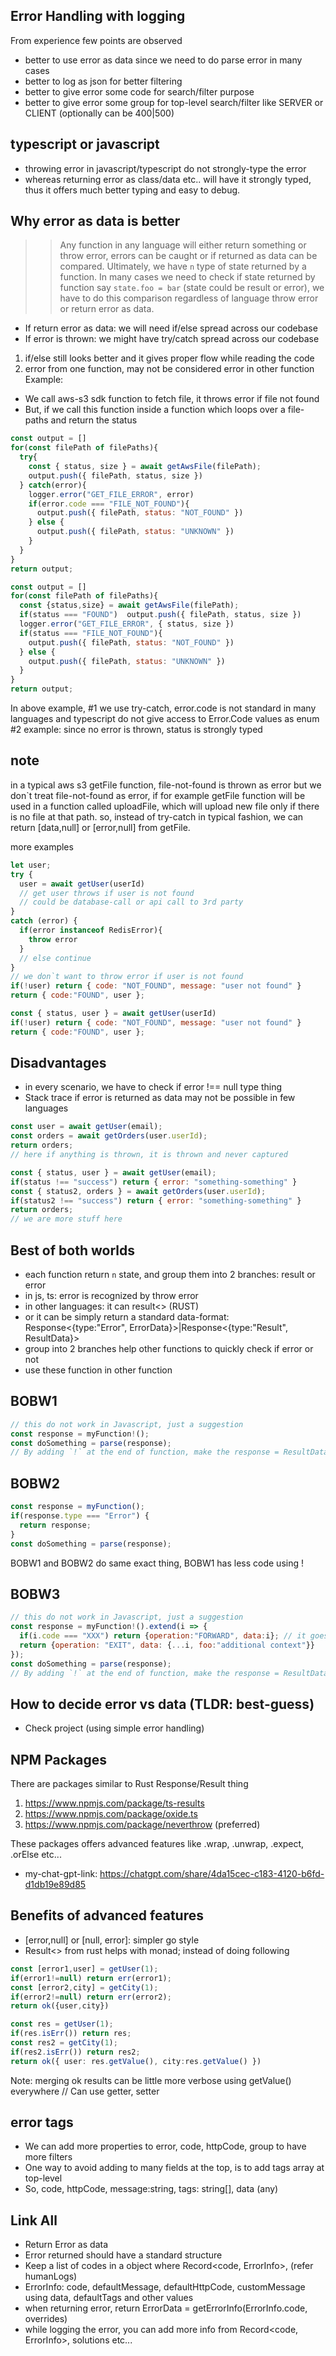 ## Error Handling with logging

From experience few points are observed
- better to use error as data since we need to do parse error in many cases
- better to log as json for better filtering
- better to give error some code for search/filter purpose
- better to give error some group for top-level search/filter like SERVER or CLIENT (optionally can be 400|500)

## typescript or javascript
- throwing error in javascript/typescript do not strongly-type the error
- whereas returning error as class/data etc.. will have it strongly typed, thus it offers much better typing and easy to debug.

## Why error as data is better
>> Any function in any language will either return something or throw error, errors can be caught or if returned as data can be compared. Ultimately, we have `n` type of state returned by a function.
In many cases we need to check if state returned by function say `state.foo = bar` (state could be result or error), we have to do this comparison regardless of language throw error or return error as data.

- If return error as data: we will need if/else spread across our codebase
- If error is thrown: we might have try/catch spread across our codebase

1. if/else still looks better and it gives proper flow while reading the code
2. error from one function, may not be considered error in other function
Example:
- We call aws-s3 sdk function to fetch file, it throws error if file not found
- But, if we call this function inside a function which loops over a file-paths and return the status


```js
const output = []
for(const filePath of filePaths){
  try{
    const { status, size } = await getAwsFile(filePath);
    output.push({ filePath, status, size })
  } catch(error){
    logger.error("GET_FILE_ERROR", error)
    if(error.code === "FILE_NOT_FOUND"){
      output.push({ filePath, status: "NOT_FOUND" })
    } else {
      output.push({ filePath, status: "UNKNOWN" })
    }
  }
}
return output;
```

```js
const output = []
for(const filePath of filePaths){
  const {status,size} = await getAwsFile(filePath);
  if(status === "FOUND")  output.push({ filePath, status, size })
  logger.error("GET_FILE_ERROR", { status, size })
  if(status === "FILE_NOT_FOUND"){
    output.push({ filePath, status: "NOT_FOUND" })
  } else {
    output.push({ filePath, status: "UNKNOWN" })
  }
}
return output;
```

In above example, #1 we use try-catch, error.code is not standard in many languages and typescript do not give access to Error.Code values as enum
#2 example: since no error is thrown, status is strongly typed

## note
in a typical aws s3 getFile function, file-not-found is thrown as error
but we don`t treat file-not-found as error, if for example getFile function 
will be used in a function called uploadFile, which will upload new file only 
if there is no file at that path. so, instead of try-catch in typical fashion, we can 
return [data,null] or [error,null] from getFile.

more examples


```js
let user;
try {
  user = await getUser(userId)
  // get user throws if user is not found
  // could be database-call or api call to 3rd party
}
catch (error) {
  if(error instanceof RedisError){
    throw error
  }
  // else continue
}
// we don`t want to throw error if user is not found
if(!user) return { code: "NOT_FOUND", message: "user not found" }
return { code:"FOUND", user };
```

```js
const { status, user } = await getUser(userId)
if(!user) return { code: "NOT_FOUND", message: "user not found" }
return { code:"FOUND", user };
```


## Disadvantages
- in every scenario, we have to check if error !== null type thing
- Stack trace if error is returned as data may not be possible in few languages

```js
const user = await getUser(email);
const orders = await getOrders(user.userId);
return orders;
// here if anything is thrown, it is thrown and never captured
```

```js
const { status, user } = await getUser(email);
if(status !== "success") return { error: "something-something" }
const { status2, orders } = await getOrders(user.userId);
if(status2 !== "success") return { error: "something-something" }
return orders;
// we are more stuff here
```

## Best of both worlds
- each function return `n` state, and group them into 2 branches: result or error
- in js, ts: error is recognized by throw error
- in other languages: it can result<> (RUST)
- or it can be simply return a standard data-format: Response<{type:"Error", ErrorData}>|Response<{type:"Result", ResultData}>
- group into 2 branches help other functions to quickly check if error or not
- use these function in other function

## BOBW1
```js
// this do not work in Javascript, just a suggestion
const response = myFunction!();
const doSomething = parse(response);
// By adding `!` at the end of function, make the response = ResultData and if function return ErrorData it will be returned from here without going to next line
```

## BOBW2
```js
const response = myFunction();
if(response.type === "Error") {
  return response;
}
const doSomething = parse(response);
```

BOBW1 and BOBW2 do same exact thing, BOBW1 has less code using !

## BOBW3
```js
// this do not work in Javascript, just a suggestion
const response = myFunction!().extend(i => {
  if(i.code === "XXX") return {operation:"FORWARD", data:i}; // it goes to next line
  return {operation: "EXIT", data: {...i, foo:"additional context"}}
});
const doSomething = parse(response);
// By adding `!` at the end of function, make the response = ResultData and if function return ErrorData it will be returned from here without going to next line
```

## How to decide error vs data (TLDR: best-guess)
- Check project (using simple error handling)

## NPM Packages
There are packages similar to Rust Response/Result thing
1. https://www.npmjs.com/package/ts-results
2. https://www.npmjs.com/package/oxide.ts
3. https://www.npmjs.com/package/neverthrow (preferred)

These packages offers advanced features like .wrap, .unwrap, .expect, .orElse etc...
- my-chat-gpt-link: https://chatgpt.com/share/4da15cec-c183-4120-b6fd-d1db19e89d85

## Benefits of advanced features
- [error,null] or [null, error]: simpler go style
- Result<> from rust helps with monad; instead of doing following
```ts
const [error1,user] = getUser(1);
if(error1!=null) return err(error1);
const [error2,city] = getCity(1);
if(error2!=null) return err(error2);
return ok({user,city})
```

```ts
const res = getUser(1);
if(res.isErr()) return res;
const res2 = getCity(1);
if(res2.isErr()) return res2;
return ok({ user: res.getValue(), city:res.getValue() })
```

Note: merging ok results can be little more verbose using getValue() everywhere
// Can use getter, setter



## error tags
- We can add more properties to error, code, httpCode, group to have more filters
- One way to avoid adding to many fields at the top, is to add tags array at top-level
- So, code, httpCode, message:string, tags: string[], data (any)


## Link All
- Return Error as data
- Error returned should have a standard structure
- Keep a list of codes in a object where Record<code, ErrorInfo>, (refer humanLogs)
- ErrorInfo: code, defaultMessage, defaultHttpCode, customMessage using data, defaultTags and other values
- when returning error, return ErrorData = getErrorInfo(ErrorInfo.code, overrides)
- while logging the error, you can add more info from Record<code, ErrorInfo>, solutions etc...